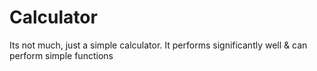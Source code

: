 # Calculator
Its not much, just a simple calculator. It performs significantly well &amp; can perform simple functions
